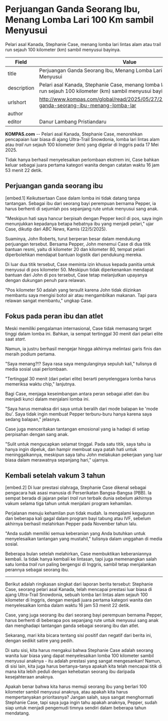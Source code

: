# Perjuangan Ganda Seorang Ibu, Menang Lomba Lari 100 Km sambil Menyusui

Pelari asal Kanada, Stephanie Case, menang lomba lari lintas alam atau trail run sejauh 100 kilometer (km) sambil menyusui bayinya.

| Field       | Value                                                       |
|-------------|-------------------------------------------------------------|
| title       | Perjuangan Ganda Seorang Ibu, Menang Lomba Lari 100 Km sambil Menyusui |
| description | Pelari asal Kanada, Stephanie Case, menang lomba lari lintas alam atau trail run sejauh 100 kilometer (km) sambil menyusui bayinya. |
| urlshort    | http://www.kompas.com/global/read/2025/05/27/230100170/perjuangan-ganda-seorang-ibu-menang-lomba-lar |
| author      |  |
| editor      | Danur Lambang Pristiandaru |

**KOMPAS.com** -- Pelari asal Kanada, Stephanie Case, menorehkan pencapaian luar biasa di ajang Ultra-Trail Snowdonia, lomba lari lintas alam atau *trail run* sejauh 100 kilometer (km) yang digelar di Inggris pada 17 Mei 2025.

Tidak hanya berhasil menyelesaikan perlombaan ekstrem ini, Case bahkan keluar sebagai juara pertama kategori wanita dengan catatan waktu 16 jam 53 menit 22 detik.

## Perjuangan ganda seorang ibu

\[embed.1\] Keikutsertaan Case dalam lomba ini tidak datang tanpa tantangan. Sebagai ibu dari seorang bayi perempuan bernama Pepper, ia harus berhenti di sejumlah pos sepanjang rute untuk menyusui sang anak.

"Meskipun hati saya hancur berpisah dengan Pepper kecil di pos, saya ingin menunjukkan kepadanya betapa hebatnya ibu yang menjadi pelari," ujar Case, dikutip dari *ABC News*, Kamis (22/5/2025).

Suaminya, John Roberts, turut berperan besar dalam mendukung perjuangan tersebut. Bersama Pepper, John menemui Case di dua titik bantuan resmi, yaitu di kilometer 20 dan kilometer 80, tempat pelari diperbolehkan mendapat bantuan logistik dari pendukung mereka.

Di luar dua titik tersebut, Case meminta izin khusus kepada panitia untuk menyusui di pos kilometer 50. Meskipun tidak diperkenankan mendapat bantuan dari John di pos tersebut, Case tetap melanjutkan upayanya dengan dukungan penuh para relawan.

"Pos kilometer 50 adalah yang tersulit karena John tidak diizinkan membantu saya mengisi botol air atau mengambilkan makanan. Tapi para relawan sangat membantu," ungkap Case.

## Fokus pada peran ibu dan atlet

Meski memiliki pengalaman internasional, Case tidak memasang target tinggi dalam lomba ini. Bahkan, ia sempat tertinggal 30 menit dari pelari elite saat *start*.

Namun, ia justru berhasil mengejar hingga akhirnya melintasi garis finis dan meraih podium pertama.

"Saya menang?!? Saya rasa saya mengulanginya sepuluh kali," tulisnya di media sosial usai perlombaan.

"Tertinggal 30 menit (dari pelari elite) berarti penyelenggara lomba harus memeriksa waktu chip," lanjutnya.

Bagi Case, menjaga keseimbangan antara peran sebagai atlet dan ibu menjadi kunci dalam menjalani lomba ini.

"Saya harus memaksa diri saya untuk beralih dari mode balapan ke \'mode ibu\'. Saya tidak ingin membuat Pepper terburu-buru hanya karena saya sedang balapan," jelasnya.

Case juga menceritakan tantangan emosional yang ia hadapi di setiap perpisahan dengan sang anak.

"Sulit untuk mengucapkan selamat tinggal. Pada satu titik, saya tahu ia hanya ingin dipeluk, dan hampir membuat saya patah hati untuk meninggalkannya, meskipun saya tahu John melakukan pekerjaan yang luar biasa dalam merawatnya sepanjang hari," ujarnya.

## Kembali setelah vakum 3 tahun

\[embed.2\] Di luar prestasi olahraga, Stephanie Case dikenal sebagai pengacara hak asasi manusia di Perserikatan Bangsa-Bangsa (PBB). Ia sempat berada di jajaran pelari *trail run* terbaik dunia sebelum akhirnya vakum selama tiga tahun untuk menjalani program kehamilan.

Perjalanan menuju kehamilan pun tidak mudah. Ia mengalami keguguran dan beberapa kali gagal dalam program bayi tabung atau IVF, sebelum akhirnya berhasil melahirkan Pepper pada November tahun lalu.

"Anda sudah memiliki semua keberanian yang Anda butuhkan untuk menyelesaikan tantangan yang mustahil," tulisnya dalam unggahan di media sosial.

Beberapa bulan setelah melahirkan, Case membuktikan keberaniannya kembali. Ia tidak hanya kembali ke lintasan, tapi juga memenangkan salah satu lomba *trail run* paling bergengsi di Inggris, sambil tetap menjalankan perannya sebagai seorang ibu.

---
Berikut adalah ringkasan singkat dari laporan berita tersebut: Stephanie Case, seorang pelari asal Kanada, telah mencapai prestasi luar biasa di ajang Ultra-Trail Snowdonia, sebuah lomba lari lintas alam sejauh 100 kilometer di Inggris, dengan menjadi juara pertama kategori wanita dan menyelesaikan lomba dalam waktu 16 jam 53 menit 22 detik.

 Case, yang juga seorang ibu dari seorang bayi perempuan bernama Pepper, harus berhenti di beberapa pos sepanjang rute untuk menyusui sang anak dan menghadapi tantangan ganda sebagai seorang ibu dan atlet.



Sekarang, mari kita bicara tentang sisi positif dan negatif dari berita ini, dengan sedikit satire yang pedih.

 Di satu sisi, kita harus mengakui bahwa Stephanie Case adalah seorang wanita luar biasa yang dapat menyelesaikan lomba 100 kilometer sambil menyusui anaknya - itu adalah prestasi yang sangat mengesankan! Namun, di sisi lain, kita juga harus bertanya-tanya apakah kita telah mencapai titik di mana kita lebih peduli dengan kehebatan seorang ibu daripada kesejahteraan anaknya.

 Apakah benar bahwa kita harus memuji seorang ibu yang berlari 100 kilometer sambil menyusui anaknya, atau apakah kita harus mempertanyakan prioritasnya? Jangan salah, saya sangat menghormati Stephanie Case, tapi saya juga ingin tahu apakah anaknya, Pepper, sudah siap untuk menjadi pengemudi timnya sendiri dalam beberapa tahun mendatang.
